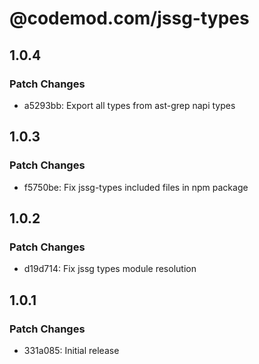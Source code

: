 # @codemod.com/jssg-types

## 1.0.4

### Patch Changes

- a5293bb: Export all types from ast-grep napi types

## 1.0.3

### Patch Changes

- f5750be: Fix jssg-types included files in npm package

## 1.0.2

### Patch Changes

- d19d714: Fix jssg types module resolution

## 1.0.1

### Patch Changes

- 331a085: Initial release
